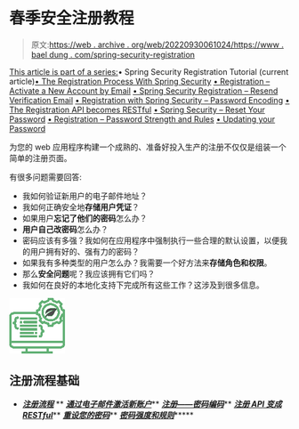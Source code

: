 # 春季安全注册教程

> 原文:[https://web . archive . org/web/20220930061024/https://www . bael dung . com/spring-security-registration](https://web.archive.org/web/20220930061024/https://www.baeldung.com/spring-security-registration)

[This article is part of a series:](javascript:void(0);)• Spring Security Registration Tutorial (current article)[• The Registration Process With Spring Security](/web/20220905213025/https://www.baeldung.com/registration-with-spring-mvc-and-spring-security)
[• Registration – Activate a New Account by Email](/web/20220905213025/https://www.baeldung.com/registration-verify-user-by-email)
[• Spring Security Registration – Resend Verification Email](/web/20220905213025/https://www.baeldung.com/spring-security-registration-verification-email)
[• Registration with Spring Security – Password Encoding](/web/20220905213025/https://www.baeldung.com/spring-security-registration-password-encoding-bcrypt)
[• The Registration API becomes RESTful](/web/20220905213025/https://www.baeldung.com/registration-restful-api)
[• Spring Security – Reset Your Password](/web/20220905213025/https://www.baeldung.com/spring-security-registration-i-forgot-my-password)
[• Registration – Password Strength and Rules](/web/20220905213025/https://www.baeldung.com/registration-password-strength-and-rules)
[• Updating your Password](/web/20220905213025/https://www.baeldung.com/updating-your-password/)

为您的 web 应用程序构建一个成熟的、准备好投入生产的注册不仅仅是组装一个简单的注册页面。

有很多问题需要回答:

*   我如何验证新用户的电子邮件地址？
*   我如何正确安全地**存储用户凭证**？
*   如果用户**忘记了他们的密码**怎么办？
*   **用户自己改密码**怎么办？
*   密码应该有多强？我如何在应用程序中强制执行一些合理的默认设置，以便我的用户拥有好的、强有力的密码？
*   如果我有多种类型的用户怎么办？我需要一个好方法来**存储角色和权限**。
*   那么**安全问题**呢？我应该拥有它们吗？
*   我如何在良好的本地化支持下完成所有这些工作？这涉及到很多信息。

![Reg Basics - icon](img/648e874d25c2a294540f14f98c689d24.png)

## 注册流程基础

*   ***[注册流程](/web/20220905213025/https://www.baeldung.com/registration-with-spring-mvc-and-spring-security)***
**   ***[通过电子邮件激活新账户](/web/20220905213025/https://www.baeldung.com/registration-verify-user-by-email)*****   ***[注册——密码编码](/web/20220905213025/https://www.baeldung.com/spring-security-registration-password-encoding-bcrypt)*****   ***[注册 API 变成 RESTful](/web/20220905213025/https://www.baeldung.com/registration-restful-api)*****   ***[重设您的密码](/web/20220905213025/https://www.baeldung.com/spring-security-registration-i-forgot-my-password)*****   ***[密码强度和规则](/web/20220905213025/https://www.baeldung.com/registration-password-strength-and-rules)********
